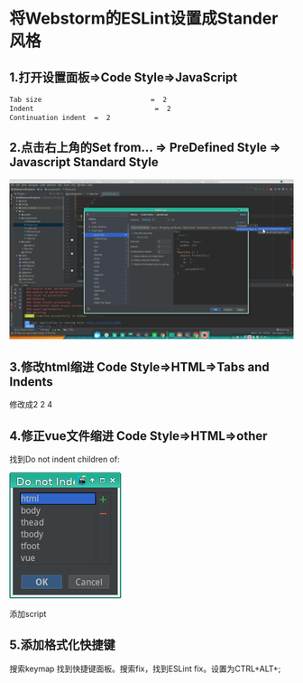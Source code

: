 # 将Webstorm的ESLint设置成Stander风格

## 1.打开设置面板=>Code Style=>JavaScript

```
Tab size                           =  2
Indent                              =  2
Continuation indent  =  2
```


## 2.点击右上角的Set from... => PreDefined Style => Javascript Standard Style


![standard.png](https://github.com/Luomusha/blog/blob/master/assets/standard.png)


## 3.修改html缩进 Code Style=>HTML=>Tabs and Indents

修改成2 2 4

## 4.修正vue文件缩进 Code Style=>HTML=>other

找到Do not indent children of:


![vue-indent.png](https://github.com/Luomusha/blog/blob/master/assets/vue-indent.png)

添加script

## 5.添加格式化快捷键 
搜索keymap 找到快捷键面板。搜索fix，找到ESLint fix。设置为CTRL+ALT+;
